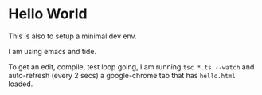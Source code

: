 # Hello World

This is also to setup a minimal dev env.

I am using emacs and tide.

To get an edit, compile, test loop going, I am running `tsc *.ts
--watch` and auto-refresh (every 2 secs) a google-chrome tab that has
`hello.html` loaded.
